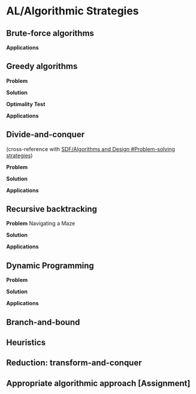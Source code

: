 # AL/Algorithmic Strategies

## Brute-force algorithms

**Applications**


## Greedy algorithms

**Problem**

**Solution**

**Optimality Test**

**Applications**

## Divide-and-conquer 

(cross-reference with [SDF/Algorithms and Design #Problem-solving strategies](../../Software-Development-Fundamentals/Algorithms-Design#Problem-solving-strategies))

**Problem**

**Solution**

**Applications**

## Recursive backtracking

**Problem**
Navigating a Maze

**Solution**

**Applications**

## Dynamic Programming

**Problem**

**Solution**

**Applications**

## Branch-and-bound

<!-- https://s2.smu.edu/~olinick/cse3360/lectures/b-and-b/l22.html -->

## Heuristics

## Reduction: transform-and-conquer

## Appropriate algorithmic approach [Assignment]